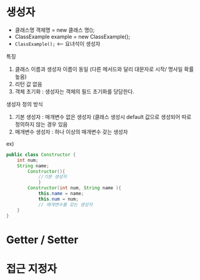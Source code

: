 # 생성자
- 클래스명 객체명 = new 클래스 명();
- ClassExample example = new ClassExample();
- `ClassExample();` <-- 요녀석이 생성자

특징
1. 클래스 이름과 생성자 이름이 동일
(다른 메서드와 달리 대문자로 시작/ 명사일 확률 높음)
2. 리턴 값 없음
3. 객체 초기화 : 생성자는 객체의 필드 초기화를 당담한다.

생성자 정의 방식
1. 기본 생성자 : 매개변수 없은 생성자 (클래스 생성시 default 값으로 생성되어 따로 정의하지 않는 경우 있음
2. 매개변수 생성자 : 하나 이상의 매개변수 갖는 생성자

ex)
```java
public class Constructor {
    int num;
    String name;
        Constructor(){
            //기본 생성자
            }
        Constructor(int num, String name ){
            this.name = name;
            this.num = num;
            // 매개변수를 갖는 생성자
    }
}
```

# Getter / Setter 





# 접근 지정자


